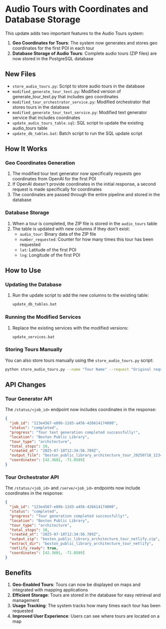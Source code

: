 # Audio Tours with Coordinates and Database Storage

This update adds two important features to the Audio Tours system:

1. **Geo Coordinates for Tours**: The system now generates and stores geo coordinates for the first POI in each tour
2. **Database Storage of Audio Tours**: Complete audio tours (ZIP files) are now stored in the PostgreSQL database

## New Files

- `store_audio_tours.py`: Script to store audio tours in the database
- `modified_generate_tour_text.py`: Modified version of generate_tour_text.py that includes geo coordinates
- `modified_tour_orchestrator_service.py`: Modified orchestrator that stores tours in the database
- `modified_generate_tour_text_service.py`: Modified text generator service that includes coordinates
- `update_audio_tours_table.sql`: SQL script to update the existing audio_tours table
- `update_db_tables.bat`: Batch script to run the SQL update script

## How It Works

### Geo Coordinates Generation

1. The modified tour text generator now specifically requests geo coordinates from OpenAI for the first POI
2. If OpenAI doesn't provide coordinates in the initial response, a second request is made specifically for coordinates
3. The coordinates are passed through the entire pipeline and stored in the database

### Database Storage

1. When a tour is completed, the ZIP file is stored in the `audio_tours` table
2. The table is updated with new columns if they don't exist:
   - `audio_tour`: Binary data of the ZIP file
   - `number_requested`: Counter for how many times this tour has been requested
   - `lat`: Latitude of the first POI
   - `lng`: Longitude of the first POI

## How to Use

### Updating the Database

1. Run the update script to add the new columns to the existing table:
   ```bash
   update_db_tables.bat
   ```

### Running the Modified Services

1. Replace the existing services with the modified versions:
   ```bash
   update_services.bat
   ```

### Storing Tours Manually

You can also store tours manually using the `store_audio_tours.py` script:

```bash
python store_audio_tours.py --name "Tour Name" --request "Original request" --zip "/path/to/tour.zip" --lat 42.3601 --lng -71.0589
```

## API Changes

### Tour Generator API

The `/status/<job_id>` endpoint now includes coordinates in the response:

```json
{
  "job_id": "123e4567-e89b-12d3-a456-426614174000",
  "status": "completed",
  "progress": "Tour text generation completed successfully!",
  "location": "Boston Public Library",
  "tour_type": "architecture",
  "total_stops": 10,
  "created_at": "2025-07-18T12:34:56.789Z",
  "output_file": "boston_public_library_architecture_tour_20250718_123456.txt",
  "coordinates": [42.3601, -71.0589]
}
```

### Tour Orchestrator API

The `/status/<job_id>` and `/serve/<job_id>` endpoints now include coordinates in the response:

```json
{
  "job_id": "123e4567-e89b-12d3-a456-426614174000",
  "status": "completed",
  "progress": "Tour generation completed successfully!",
  "location": "Boston Public Library",
  "tour_type": "architecture",
  "total_stops": 10,
  "created_at": "2025-07-18T12:34:56.789Z",
  "output_zip": "boston_public_library_architecture_tour_netlify.zip",
  "extract_dir": "boston_public_library_architecture_tour_netlify",
  "netlify_ready": true,
  "coordinates": [42.3601, -71.0589]
}
```

## Benefits

1. **Geo-Enabled Tours**: Tours can now be displayed on maps and integrated with mapping applications
2. **Efficient Storage**: Tours are stored in the database for easy retrieval and management
3. **Usage Tracking**: The system tracks how many times each tour has been requested
4. **Improved User Experience**: Users can see where tours are located on a map